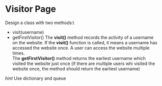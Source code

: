 # Visitor Page

Design a class with two methods:\

- visit(username)
- getFirstVisitor()
  The **visit()** method records the activity of a username on the website. If the **visit()** function is called, it means a username has accessed the website once. A user can access the website multiple times. \
  The **getFirstVisitor()** method returns the earliest username which visited the website just once (if there are multiple users whi visited the website once, the method should return the earliest username)

_hint_ Use dictionary and queue
